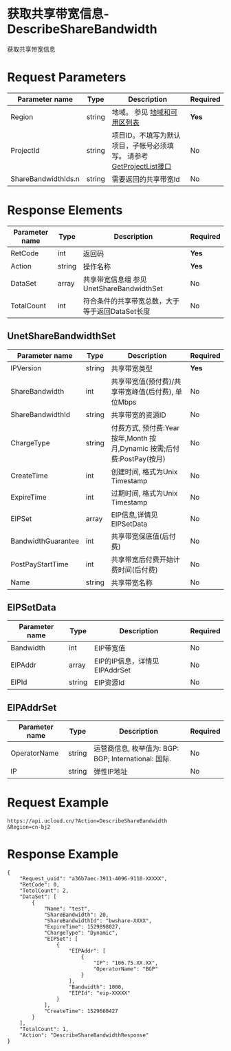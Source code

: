 # 获取共享带宽信息-DescribeShareBandwidth

获取共享带宽信息

# Request Parameters
|Parameter name|Type|Description|Required|
|---|---|---|---|
|Region|string|地域。 参见 [地域和可用区列表](api/summary/regionlist)|**Yes**|
|ProjectId|string|项目ID。不填写为默认项目，子帐号必须填写。 请参考[GetProjectList接口](api/summary/get_project_list)|No|
|ShareBandwidthIds.n|string|需要返回的共享带宽Id|No|

# Response Elements
|Parameter name|Type|Description|Required|
|---|---|---|---|
|RetCode|int|返回码|**Yes**|
|Action|string|操作名称|**Yes**|
|DataSet|array|共享带宽信息组 参见 UnetShareBandwidthSet|No|
|TotalCount|int|符合条件的共享带宽总数，大于等于返回DataSet长度|No|

## UnetShareBandwidthSet
|Parameter name|Type|Description|Required|
|---|---|---|---|
|IPVersion|string|共享带宽类型|**Yes**|
|ShareBandwidth|int|共享带宽值(预付费)/共享带宽峰值(后付费), 单位Mbps|No|
|ShareBandwidthId|string|共享带宽的资源ID|No|
|ChargeType|string|付费方式, 预付费:Year 按年,Month 按月,Dynamic 按需;后付费:PostPay(按月)|No|
|CreateTime|int|创建时间, 格式为Unix Timestamp|No|
|ExpireTime|int|过期时间, 格式为Unix Timestamp|No|
|EIPSet|array|EIP信息,详情见 EIPSetData|No|
|BandwidthGuarantee|int|共享带宽保底值(后付费)|No|
|PostPayStartTime|int|共享带宽后付费开始计费时间(后付费)|No|
|Name|string|共享带宽名称|No|

## EIPSetData
|Parameter name|Type|Description|Required|
|---|---|---|---|
|Bandwidth|int|EIP带宽值|No|
|EIPAddr|array|EIP的IP信息，详情见EIPAddrSet|No|
|EIPId|string|EIP资源Id|No|

## EIPAddrSet
|Parameter name|Type|Description|Required|
|---|---|---|---|
|OperatorName|string|运营商信息, 枚举值为:  BGP: BGP; International: 国际.|No|
|IP|string|弹性IP地址|No|

# Request Example
```
https://api.ucloud.cn/?Action=DescribeShareBandwidth
&Region=cn-bj2
```

# Response Example
```
{
    "Request_uuid": "a36b7aec-3911-4096-9110-XXXXX", 
    "RetCode": 0, 
    "TotolCount": 2, 
    "DataSet": [
        {
            "Name": "test", 
            "ShareBandwidth": 20, 
            "ShareBandwidthId": "bwshare-XXXX", 
            "ExpireTime": 1529898027, 
            "ChargeType": "Dynamic", 
            "EIPSet": [
                {
                    "EIPAddr": [
                        {
                            "IP": "106.75.XX.XX", 
                            "OperatorName": "BGP"
                        }
                    ], 
                    "Bandwidth": 1000, 
                    "EIPId": "eip-XXXXX"
                }
            ], 
            "CreateTime": 1529660427
        }
    ], 
    "TotalCount": 1, 
    "Action": "DescribeShareBandwidthResponse"
}
```

